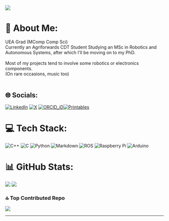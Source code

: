 [![](https://visitcount.itsvg.in/api?id=robert-stevenson-1&icon=0&color=1)](https://visitcount.itsvg.in)
---

# 💫 About Me:
UEA Grad (MComp Comp Sci)<br>Currently an Agriforwards CDT Student Studying an MSc in Robotics and Autonomous Systems, after which I'll be moving on to my PhD.<br><br>Most of my projects tend to involve some robotics or electronics components.<br>(On rare occasions, music too)<br><br>


## 🌐 Socials:
[![LinkedIn](https://img.shields.io/badge/LinkedIn-%230077B5.svg?style=for-the-badge&logo=linkedin&logoColor=white)](https://linkedin.com/in/robert-stevenson-447ab2241) [![X](https://img.shields.io/badge/X-black.svg?style=for-the-badge&logo=X&logoColor=white)](https://x.com/Rob_Stevenson_1) [![ORCID_iD](https://img.shields.io/badge/orcid-A6CE39?style=for-the-badge&logo=orcid&logoColor=white)](https://orcid.org/0009-0009-7981-0850)[![Printables](https://img.shields.io/badge/Printables-%23FF6600.svg?style=for-the-badge&logo=printables&logoColor=white)]([https://www.printables.com](https://www.printables.com/@RobertSteven_2129712))

# 💻 Tech Stack:
![C++](https://img.shields.io/badge/c++-%2300599C.svg?style=for-the-badge&logo=c%2B%2B&logoColor=white) ![C](https://img.shields.io/badge/c-%2300599C.svg?style=for-the-badge&logo=c&logoColor=white) ![Python](https://img.shields.io/badge/python-3670A0?style=for-the-badge&logo=python&logoColor=ffdd54) ![Markdown](https://img.shields.io/badge/markdown-%23000000.svg?style=for-the-badge&logo=markdown&logoColor=white) ![ROS](https://img.shields.io/badge/ros-%230A0FF9.svg?style=for-the-badge&logo=ros&logoColor=white) ![Raspberry Pi](https://img.shields.io/badge/-RaspberryPi-C51A4A?style=for-the-badge&logo=Raspberry-Pi) ![Arduino](https://img.shields.io/badge/-Arduino-00979D?style=for-the-badge&logo=Arduino&logoColor=white)
# 📊 GitHub Stats:
![](https://github-readme-stats.vercel.app/api?username=robert-stevenson-1&theme=default&hide_border=false&include_all_commits=true&count_private=true)
![](https://github-readme-stats.vercel.app/api/top-langs/?username=robert-stevenson-1&theme=default&hide_border=false&include_all_commits=true&count_private=true&layout=compact)
<!-- ![](https://github-readme-streak-stats.herokuapp.com/?user=robert-stevenson-1&theme=default&hide_border=false) -->

<!-- ## 🏆 GitHub Trophies
![](https://github-profile-trophy.vercel.app/?username=robert-stevenson-1&theme=default&no-frame=true&no-bg=false&margin-w=4) -->

### 🔝 Top Contributed Repo
![](https://github-contributor-stats.vercel.app/api?username=robert-stevenson-1&limit=5&theme=default&combine_all_yearly_contributions=true)

---

<!-- Proudly created with GPRM ( https://gprm.itsvg.in ) -->
